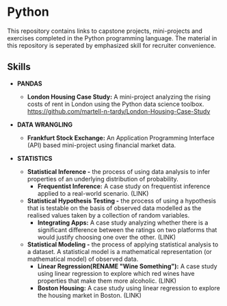 # Python
This repository contains links to capstone projects, mini-projects and exercises completed in the Python programming language. The material in this repository is seperated by emphasized skill for recruiter convenience.

## Skills 
* **PANDAS**
    * **London Housing Case Study:** A mini-project analyzing the rising costs of rent in London using the Python data science toolbox.
      https://github.com/martell-n-tardy/London-Housing-Case-Study

* **DATA WRANGLING**
   * **Frankfurt Stock Exchange:** An Application Programming Interface (API) based mini-project using financial market data.

* **STATISTICS**
   * **Statistical Inference -** the process of using data analysis to infer properties of an underlying distribution of probability.
      * **Frequentist Inference:** A case study on frequentist inference applied to a real-world scenario.
        (LINK)
   * **Statistical Hypothesis Testing -** the process of using a hypothesis that is testable on the basis of observed data modelled as the realised values taken by a collection of random variables.
      * **Integrating Apps:** A case study analyzing whether there is a significant difference between the ratings on two platforms that would justify choosing one over the other.
        (LINK)
   * **Statistical Modeling -** the process of applying statistical analysis to a dataset. A statistical model is a mathematical representation (or mathematical model) of observed data.
      * **Linear Regression(RENAME "Wine Something"):** A case study using linear regression to explore which red wines have properties that make them more alcoholic.
        (LINK)
      * **Boston Housing:** A case study using linear regression to explore the housing market in Boston.
        (LINK)
